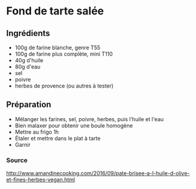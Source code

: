 # Fond de tarte salée

## Ingrédients

- 100g de farine blanche, genre T55
- 100g de farine plus complète, mini T110
- 40g d'huile
- 80g d'eau
- sel
- poivre
- herbes de provence (ou autres à tester)

## Préparation

- Mélanger les farines, sel, poivre, herbes, puis l'huile et l'eau
- Bien malaxer pour obtenir une boule homogène
- Mettre au frigo 1h
- Étaler et mettre dans le plat à tarte
- Garnir

### Source 
http://www.amandinecooking.com/2016/09/pate-brisee-a-l-huile-d-olive-et-fines-herbes-vegan.html

